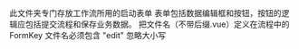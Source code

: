 此文件夹专门存放工作流所用的启动表单
表单包括数据编辑框和按钮，按钮的逻辑应包括提交流程和保存业务数据。
把文件名（不带后缀.vue）定义在流程中的FormKey
文件名必须包含 "edit" 忽略大小写 
